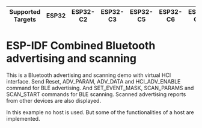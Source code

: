 | Supported Targets | ESP32 | ESP32-C2 | ESP32-C3 | ESP32-C5 | ESP32-C6 | ESP32-C61 | ESP32-H2 | ESP32-S3 |
| ----------------- | ----- | -------- | -------- | -------- | -------- | --------- | -------- | -------- |

ESP-IDF Combined Bluetooth advertising and scanning
===================================================

This is a Bluetooth advertising and scanning demo with virtual HCI interface. Send Reset, ADV_PARAM, ADV_DATA and HCI_ADV_ENABLE command for BLE advertising. And SET_EVENT_MASK, SCAN_PARAMS and SCAN_START commands for BLE scanning. Scanned advertising reports from other devices are also displayed.

In this example no host is used. But some of the functionalities of a host are implemented.
